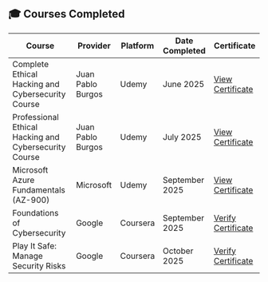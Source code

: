 ## 🎓 Courses Completed

| Course | Provider | Platform | Date Completed | Certificate |
|---------|-----------|-----------|----------------|--------------|
| Complete Ethical Hacking and Cybersecurity Course | Juan Pablo Burgos | Udemy | June 2025 | [View Certificate](https://udemy-certificate.s3.amazonaws.com/pdf/UC-03fd1f06-8f02-4519-9a07-3968db52e368.pdf) |
| Professional Ethical Hacking and Cybersecurity Course | Juan Pablo Burgos | Udemy | July 2025 | [View Certificate](https://www.udemy.com/certificate/UC-13c06416-4133-4720-be02-3fde83f8218a/) |
| Microsoft Azure Fundamentals (AZ-900) | Microsoft | Udemy | September 2025 | [View Certificate](https://www.udemy.com/certificate/UC-a090d962-6ddc-4295-b8de-54fc7d61cdf8/) |
| Foundations of Cybersecurity | Google | Coursera | September 2025 | [Verify Certificate](https://www.coursera.org/account/accomplishments/verify/KAOUCZET42O7) |
| Play It Safe: Manage Security Risks | Google | Coursera | October 2025 | [Verify Certificate](https://www.coursera.org/account/accomplishments/verify/EHMVR3MWBL8J) |
